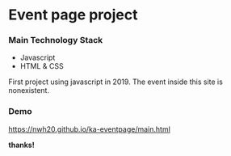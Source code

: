 # Event page project

### Main Technology Stack
* Javascript
* HTML & CSS

First project using javascript in 2019.
The event inside this site is nonexistent.

### Demo
https://nwh20.github.io/ka-eventpage/main.html

**thanks!**
